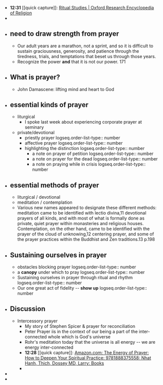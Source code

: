 - **12:31** [[quick capture]]:  [Ritual Studies | Oxford Research Encyclopedia of Religion](https://oxfordre.com/religion/display/10.1093/acrefore/9780199340378.001.0001/acrefore-9780199340378-e-21?d=%2F10.1093%2Facrefore%2F9780199340378.001.0001%2Facrefore-9780199340378-e-21&p=emailA0YCZ6xUADKSk#:~:text=Summary,Grimes%3A%20it%20is%20a%20field.)
-
- ## need to draw strength from prayer
	- Our adult years are a marathon, not a sprint, and so it is difficult to sustain graciousness, generosity, and patience through the tiredness, trials, and temptations that beset us through those years.
	- Recognize the power **and** that it is not our power. 171
- ## What is prayer?
	- John Damascene: lifting mind and heart to God
- ## essential kinds of prayer
	- liturgical
		- I spoke last week about experiencing corporate prayer at seminary
	- private/devotional
		- priestly prayer
		  logseq.order-list-type:: number
		- affective prayer
		  logseq.order-list-type:: number
		- highlighting the distinction
		  logseq.order-list-type:: number
			- a note on prayer of petition
			  logseq.order-list-type:: number
			- a note on prayer for the dead
			  logseq.order-list-type:: number
			- a note on praying while in crisis
			  logseq.order-list-type:: number
- ## essential methods of prayer
	- liturgical / devotional
	- meditation / contemplation
	- Various new names appeared to designate these different methods: meditation came to be identified with lectio divina,11 devotional prayers of all kinds, and with most of what is formally done as private, quiet prayer within monasteries and religious houses. Contemplation, on the other hand, came to be identified with the prayer of the cloud of unknowing,12 centering prayer, and some of the prayer practices within the Buddhist and Zen traditions.13 p.198
- ## Sustaining ourselves in prayer
	- obstacles blocking prayer
	  logseq.order-list-type:: number
	- a **canopy** under which to pray
	  logseq.order-list-type:: number
	- Sustaining ourselves in prayer through ritual and rhythm
	  logseq.order-list-type:: number
	- Our one great act of fidelity -- **show up**
	  logseq.order-list-type:: number
- ## Discussion
	- Intercessory prayer
		- My story of Stephen Spicer & prayer for reconciliation
		- Peter  Prayer iis in the context of our being a part of the inter-connected whole which is God's universe
		- Rohr's meditation today that the universe is all energy -- we are energy inter-connected
		- **12:28** [[quick capture]]:  [Amazon.com: The Energy of Prayer: How to Deepen Your Spiritual Practice: 9781888375558: Nhat Hanh, Thich, Dossey MD, Larry: Books](https://www.amazon.com/Energy-Prayer-Deepen-Spiritual-Practice/dp/1888375558)
		-
-
-
